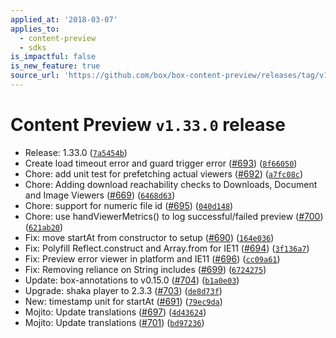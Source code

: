 ```yaml
---
applied_at: '2018-03-07'
applies_to:
  - content-preview
  - sdks
is_impactful: false
is_new_feature: true
source_url: 'https://github.com/box/box-content-preview/releases/tag/v1.33.0'
---
```


# Content Preview `v1.33.0` release


* Release: 1.33.0 ([`7a5454b`](https://github.com/box/box-content-preview/commit[`7a5454b`](https://github.com/box/box-content-preview/commit/7a5454b)))
* Create load timeout error and guard trigger error ([#693](https://github.com/box/box-content-preview/pull/693)) ([`8f66050`](https://github.com/box/box-content-preview/commit[`8f66050`](https://github.com/box/box-content-preview/commit/8f66050)))
* Chore: add unit test for prefetching actual viewers ([#692](https://github.com/box/box-content-preview/pull/692)) ([`a7fc08c`](https://github.com/box/box-content-preview/commit[`a7fc08c`](https://github.com/box/box-content-preview/commit/a7fc08c)))
* Chore: Adding download reachability checks to Downloads, Document and Image Viewers ([#669](https://github.com/box/box-content-preview/pull/669)) ([`6468d63`](https://github.com/box/box-content-preview/commit[`6468d63`](https://github.com/box/box-content-preview/commit/6468d63)))
* Chore: support for numeric file id ([#695](https://github.com/box/box-content-preview/pull/695)) ([`040d148`](https://github.com/box/box-content-preview/commit[`040d148`](https://github.com/box/box-content-preview/commit/040d148)))
* Chore: use handViewerMetrics() to log successful/failed preview ([#700](https://github.com/box/box-content-preview/pull/700)) ([`621ab20`](https://github.com/box/box-content-preview/commit[`621ab20`](https://github.com/box/box-content-preview/commit/621ab20)))
* Fix: move startAt from constructor to setup ([#690](https://github.com/box/box-content-preview/pull/690)) ([`164e036`](https://github.com/box/box-content-preview/commit[`164e036`](https://github.com/box/box-content-preview/commit/164e036)))
* Fix: Polyfill Reflect.construct and Array.from for IE11 ([#694](https://github.com/box/box-content-preview/pull/694)) ([`3f136a7`](https://github.com/box/box-content-preview/commit[`3f136a7`](https://github.com/box/box-content-preview/commit/3f136a7)))
* Fix: Preview error viewer in platform and IE11 ([#696](https://github.com/box/box-content-preview/pull/696)) ([`cc09a61`](https://github.com/box/box-content-preview/commit[`cc09a61`](https://github.com/box/box-content-preview/commit/cc09a61)))
* Fix: Removing reliance on String includes ([#699](https://github.com/box/box-content-preview/pull/699)) ([`6724275`](https://github.com/box/box-content-preview/commit[`6724275`](https://github.com/box/box-content-preview/commit/6724275)))
* Update: box-annotations to v0.15.0 ([#704](https://github.com/box/box-content-preview/pull/704)) ([`b1a0e03`](https://github.com/box/box-content-preview/commit[`b1a0e03`](https://github.com/box/box-content-preview/commit/b1a0e03)))
* Upgrade: shaka player to 2.3.3 ([#703](https://github.com/box/box-content-preview/pull/703)) ([`de8d73f`](https://github.com/box/box-content-preview/commit[`de8d73f`](https://github.com/box/box-content-preview/commit/de8d73f)))
* New: timestamp unit for startAt ([#691](https://github.com/box/box-content-preview/pull/691)) ([`79ec9da`](https://github.com/box/box-content-preview/commit[`79ec9da`](https://github.com/box/box-content-preview/commit/79ec9da)))
* Mojito: Update translations ([#697](https://github.com/box/box-content-preview/pull/697)) ([`4d43624`](https://github.com/box/box-content-preview/commit[`4d43624`](https://github.com/box/box-content-preview/commit/4d43624)))
* Mojito: Update translations ([#701](https://github.com/box/box-content-preview/pull/701)) ([`bd97236`](https://github.com/box/box-content-preview/commit[`bd97236`](https://github.com/box/box-content-preview/commit/bd97236)))



